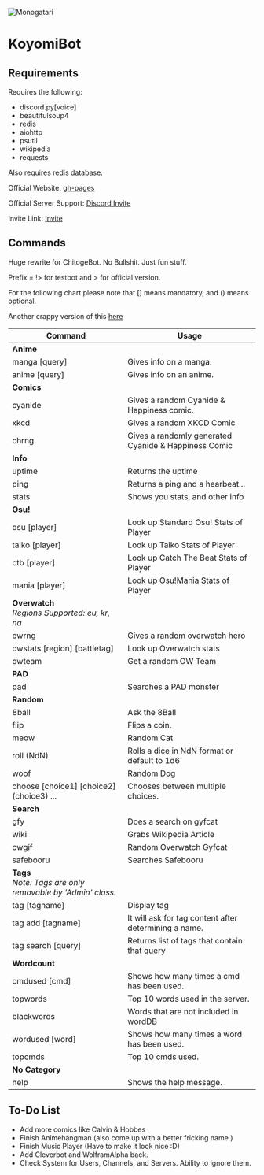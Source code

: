 ![Monogatari](https://xninjakittyx.github.io/KoyomiBot/bg.png)

# KoyomiBot

## Requirements

Requires the following:

* discord.py[voice]
* beautifulsoup4
* redis
* aiohttp
* psutil
* wikipedia
* requests

Also requires redis database.

Official Website: [gh-pages](https://xNinjaKittyx.github.io/koyomibot)

Official Server Support: [Discord Invite](https://discord.gg/Fzz344U)

Invite Link: [Invite](https://discordapp.com/api/oauth2/authorize?client_id=310366123759632385&scope=bot&permissions=0)

## Commands

Huge rewrite for ChitogeBot. No Bullshit. Just fun stuff.

Prefix = !> for testbot and > for official version.

For the following chart please note that [] means mandatory, and () means optional.

Another crappy version of this [here](https://xninjakittyx.github.io/KoyomiBot/commands.html)

Command | Usage
------------ | -------------
**Anime** |
manga [query] | Gives info on a manga.
anime [query] | Gives info on an anime.
**Comics** |
cyanide | Gives a random Cyanide & Happiness comic.
xkcd | Gives a random XKCD Comic
chrng | Gives a randomly generated Cyanide & Happiness Comic
**Info** |
uptime | Returns the uptime
ping | Returns a ping and a hearbeat...
stats | Shows you stats, and other info    
**Osu!** |
osu [player] | Look up Standard Osu! Stats of Player
taiko [player] | Look up Taiko Stats of Player
ctb [player] | Look up Catch The Beat Stats of Player
mania [player] | Look up Osu!Mania Stats of Player
**Overwatch**<div>*Regions Supported: eu, kr, na*</div> |
owrng | Gives a random overwatch hero
owstats [region] [battletag] | Look up Overwatch stats
owteam | Get a random OW Team
**PAD** |
pad | Searches a PAD monster
**Random** |
8ball | Ask the 8Ball
flip | Flips a coin.
meow | Random Cat
roll (NdN) | Rolls a dice in NdN format or default to 1d6
woof | Random Dog
choose [choice1] [choice2] (choice3) ... | Chooses between multiple choices.
**Search** |
gfy | Does a search on gyfcat
wiki | Grabs Wikipedia Article
owgif | Random Overwatch Gyfcat
safebooru | Searches Safebooru
**Tags**<div>*Note: Tags are only removable by 'Admin' class.*</div> |
tag [tagname] | Display tag
tag add [tagname] | It will ask for tag content after determining a name.
tag search [query] | Returns list of tags that contain that query
**Wordcount** |
cmdused [cmd] | Shows how many times a cmd has been used.
topwords | Top 10 words used in the server.
blackwords | Words that are not included in wordDB
wordused [word] | Shows how many times a word has been used.
topcmds | Top 10 cmds used.
**​No Category** |
help | Shows the help message.

## To-Do List

* Add more comics like Calvin & Hobbes
* Finish Animehangman (also come up with a better fricking name.)
* Finish Music Player (Have to make it look nice :D)
* Add Cleverbot and WolframAlpha back.
* Check System for Users, Channels, and Servers. Ability to ignore them.
